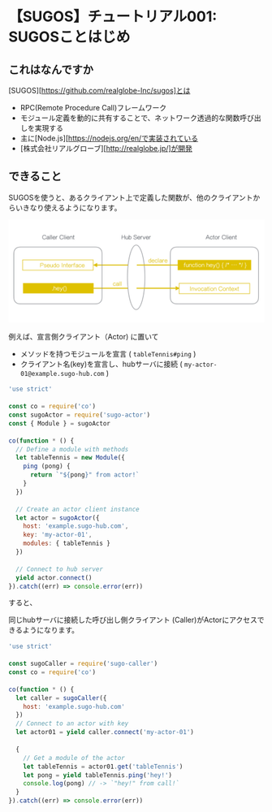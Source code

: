 # 【SUGOS】チュートリアル001: SUGOSことはじめ


## これはなんですか

[SUGOS][https://github.com/realglobe-Inc/sugos]とは

+ RPC(Remote Procedure Call)フレームワーク
+ モジュール定義を動的に共有することで、ネットワーク透過的な関数呼び出しを実現する
+ 主に[Node.js][https://nodejs.org/en/で実装されている
+ [株式会社リアルグローブ][http://realglobe.jp/]が開発


## できること

SUGOSを使うと、あるクライアント上で定義した関数が、他のクライアントからいきなり使えるようになります。

<img src="../../images/sugos-overview.png"
     alt="Overview"
/>


例えば、宣言側クライアント（Actor) に置いて

+ メソッドを持つモジュールを宣言 ( `tableTennis#ping` )
+ クライアント名(key)を宣言し、hubサーバに接続 ( `my-actor-01@example.sugo-hub.com` )

```javascript
'use strict'

const co = require('co')
const sugoActor = require('sugo-actor')
const { Module } = sugoActor

co(function * () {
  // Define a module with methods
  let tableTennis = new Module({
    ping (pong) {
      return `"${pong}" from actor!`
    }
  })

  // Create an actor client instance
  let actor = sugoActor({
    host: 'example.sugo-hub.com',
    key: 'my-actor-01',
    modules: { tableTennis }
  })

  // Connect to hub server
  yield actor.connect()
}).catch((err) => console.error(err))

```

すると、

同じhubサーバに接続した呼び出し側クライアント (Caller)がActorにアクセスできるようになります。


```javascript
'use strict'

const sugoCaller = require('sugo-caller')
const co = require('co')

co(function * () {
  let caller = sugoCaller({
    host: 'example.sugo-hub.com'
  })
  // Connect to an actor with key
  let actor01 = yield caller.connect('my-actor-01')

  {
    // Get a module of the actor
    let tableTennis = actor01.get('tableTennis')
    let pong = yield tableTennis.ping('hey!')
    console.log(pong) // -> `"hey!" from call!`
  }
}).catch((err) => console.error(err))

```


